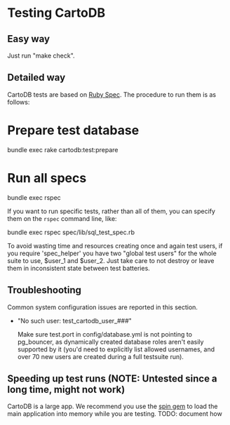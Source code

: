 Testing CartoDB
===============

Easy way
--------

Just run "make check".

Detailed way
------------

CartoDB tests are based on [Ruby Spec](http://rspec.info/).
The procedure to run them is as follows:

  # Prepare test database
  bundle exec rake cartodb:test:prepare

  # Run all specs
  bundle exec rspec


If you want to run specific tests, rather than all of them, you
can specify them on the `rspec` command line, like:

  bundle exec rspec spec/lib/sql_test_spec.rb


To avoid wasting time and resources creating once and again test users,
if you require 'spec_helper' you have two "global test users" for the whole suite to use,
$user_1 and $user_2. Just take care to not destroy or leave them in inconsistent state between test batteries.

Troubleshooting
---------------

Common system configuration issues are reported in this section.

 - "No such user: test_cartodb_user_###"

   Make sure test.port in config/database.yml is not pointing to
   pg_bouncer, as dynamically created database roles aren't easily
   supported by it (you'd need to explicitly list allowed usernames,
   and over 70 new users are created during a full testsuite run).


Speeding up test runs (NOTE: Untested since a long time, might not work)
------------------------------------------------------------------------

CartoDB is a large app.
We recommend you use the [spin gem](https://github.com/jstorimer/spin/)
to load the main application into memory while you are testing.
TODO: document how
